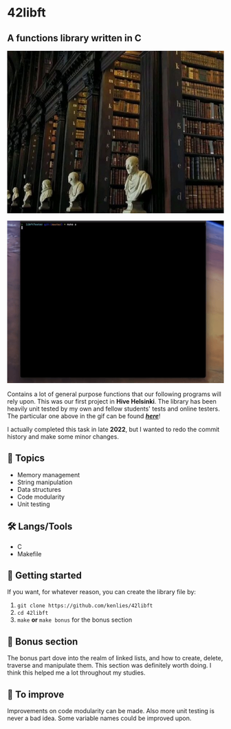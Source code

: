 # 42libft

## A functions library written in C

![](media/library.jpg)

![](media/testr.gif)

Contains a lot of general purpose functions that our following programs will rely upon.
This was our first project in **Hive Helsinki**.
The library has been heavily unit tested by my own and fellow students' tests and online testers. The particular one above in the gif can be found ***[here](https://github.com/Tripouille/libftTester)***!

I actually completed this task in late **2022**, but I wanted to redo the commit history and make some minor changes.

## 📖 Topics
  - Memory management
  - String manipulation
  - Data structures
  - Code modularity
  - Unit testing

## 🛠️ Langs/Tools
  - C
  - Makefile

## 🦉 Getting started

If you want, for whatever reason, you can create the library file by:

  1. ```git clone https://github.com/kenlies/42libft```
  2. ```cd 42libft```
  3. ```make``` **or** ```make bonus``` for the bonus section

## 💸 Bonus section

The bonus part dove into the realm of linked lists, and how to create, delete, traverse and manipulate them.
This section was definitely worth doing. I think this helped me a lot throughout my studies.

## 🔨 To improve

Improvements on code modularity can be made. Also more unit testing is never a bad idea. Some variable names could be improved upon.
